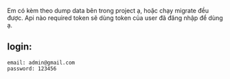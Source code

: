 Em có kèm theo dump data bên trong project ạ, hoặc chạy migrate đều được.
Api nào required token sẽ dùng token của user đã đăng nhập để dùng ạ.

## login:
```
email: admin@gmail.com
password: 123456
```